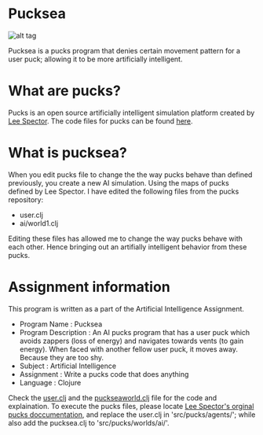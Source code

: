 Pucksea
=======

![alt tag](http://1.bp.blogspot.com/-dL2WkCZUxAI/VhXsdIzMfxI/AAAAAAAACOw/D8GKO1KkkoE/s1600/Screen%2BShot%2B2015-10-08%2Bat%2B12.08.06%2BAM.png)

Pucksea is a pucks program that denies certain movement pattern for a user puck; allowing it to be more artificially intelligent.

What are pucks?
=======
Pucks  is an open source artificially intelligent simulation platform created by [Lee Spector](https://github.com/lspector).
The code files for pucks can be found [here](https://github.com/lspector/pucks).

What is pucksea?
=======
When you edit pucks file to change the the way pucks behave than defined previously, you create a new AI simulation.
Using the maps of pucks defined by Lee Spector. I have edited the following files from the pucks repository:
- user.clj
- ai/world1.clj

Editing these files has allowed me to change the way pucks behave with each other. Hence bringing out an artifially intelligent behavior from these pucks.

Assignment information
=======
This program is written as a part of the Artificial Intelligence Assignment.

- Program Name : Pucksea
- Program Description : An AI pucks program that has a user puck which avoids zappers (loss of energy) and navigates towards vents (to gain energy). When faced with another fellow user puck, it moves away. Because they are too shy.
- Subject : Artificial Intelligence
- Assignment : Write a pucks code that does anything
- Language : Clojure

Check the [user.clj](https://github.com/nddave/Pucksea/blob/master/user.clj) and the [puckseaworld.clj](https://github.com/nddave/Pucksea/blob/master/puckseaworld.clj) file for the code and explaination.
To execute the pucks files, please locate [Lee Spector's orginal pucks doccumentation](https://github.com/lspector/pucks), and replace the user.clj in 'src/pucks/agents/'; while also add the pucksea.clj to 'src/pucks/worlds/ai/'.
